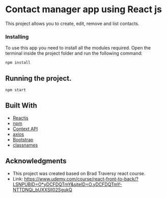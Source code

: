 # Contact manager app using React js

This project allows you to create, edit, remove and list contacts.

### Installing

To use this app you need to install all the modules required.
Open the terminal inside the project folder and run the following command:

```
npm install
```

## Running the project. 

```
npm start
```

## Built With

* [Reactjs](https://reactjs.org/)
* [npm](https://www.npmjs.com/) 
* [Context API](https://reactjs.org/docs/context.html)
* [axios](https://github.com/axios/axios)
* [Bootstrap](https://getbootstrap.com/)
* [classnames](https://github.com/JedWatson/classnames)


## Acknowledgments

* This project was created based on Brad Traversy react course.
* Link: https://www.udemy.com/course/react-front-to-back/?LSNPUBID=O*yDCFDQTmY&siteID=O.yDCFDQTmY-NTTDNQi_bUXXSlI02SgukQ
